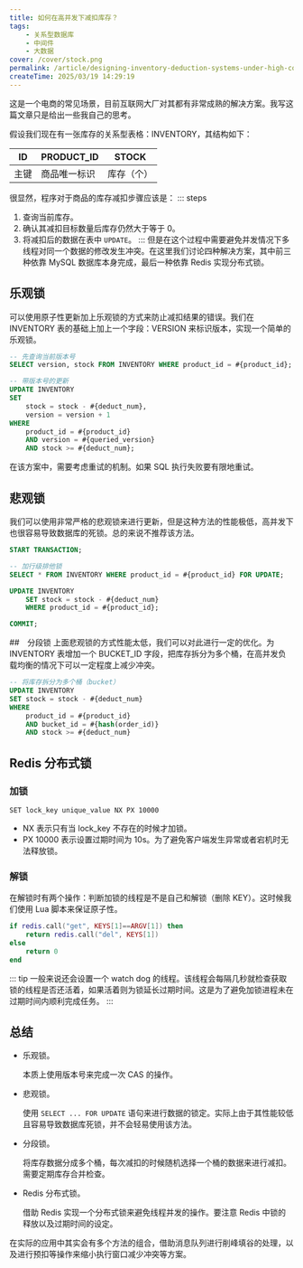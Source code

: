 ```yaml
---
title: 如何在高并发下减扣库存？
tags:
    - 关系型数据库
    - 中间件
    - 大数据
cover: /cover/stock.png
permalink: /article/designing-inventory-deduction-systems-under-high-concurrency/
createTime: 2025/03/19 14:29:19
---
```

这是一个电商的常见场景，目前互联网大厂对其都有非常成熟的解决方案。我写这篇文章只是给出一些我自己的思考。
<!-- more -->

假设我们现在有一张库存的关系型表格：INVENTORY，其结构如下：

| ID   | PRODUCT_ID   | STOCK      |
| ---- | ------------ | ---------- |
| 主键 | 商品唯一标识 | 库存（个） |

很显然，程序对于商品的库存减扣步骤应该是：
::: steps
1. 查询当前库存。
2. 确认其减扣目标数量后库存仍然大于等于 0。
3. 将减扣后的数据在表中 `UPDATE`。
:::
但是在这个过程中需要避免并发情况下多线程对同一个数据的修改发生冲突。在这里我们讨论四种解决方案，其中前三种依靠 MySQL 数据库本身完成，最后一种依靠 Redis 实现分布式锁。

## 乐观锁
可以使用原子性更新加上乐观锁的方式来防止减扣结果的错误。我们在 INVENTORY 表的基础上加上一个字段：VERSION 来标识版本，实现一个简单的乐观锁。

```sql
-- 先查询当前版本号
SELECT version, stock FROM INVENTORY WHERE product_id = #{product_id};

-- 带版本号的更新
UPDATE INVENTORY
SET
    stock = stock - #{deduct_num},
    version = version + 1
WHERE
    product_id = #{product_id}
    AND version = #{queried_version}
    AND stock >= #{deduct_num};
```

在该方案中，需要考虑重试的机制。如果 SQL 执行失败要有限地重试。

## 悲观锁
我们可以使用非常严格的悲观锁来进行更新，但是这种方法的性能极低，高并发下也很容易导致数据库的死锁。总的来说不推荐该方法。

```sql
START TRANSACTION;

-- 加行级排他锁
SELECT * FROM INVENTORY WHERE product_id = #{product_id} FOR UPDATE;

UPDATE INVENTORY
	SET stock = stock - #{deduct_num}
	WHERE product_id = #{product_id};

COMMIT;
```

##　分段锁
上面悲观锁的方式性能太低，我们可以对此进行一定的优化。为 INVENTORY 表增加一个 BUCKET_ID 字段，把库存拆分为多个桶，在高并发负载均衡的情况下可以一定程度上减少冲突。
```sql
-- 将库存拆分为多个桶（bucket）
UPDATE INVENTORY
SET stock = stock - #{deduct_num}
WHERE
    product_id = #{product_id}
    AND bucket_id = #{hash(order_id)}
    AND stock >= #{deduct_num}
```

## Redis 分布式锁
### 加锁
```shell
SET lock_key unique_value NX PX 10000
```
- NX 表示只有当 lock_key 不存在的时候才加锁。
- PX 10000 表示设置过期时间为 10s。为了避免客户端发生异常或者宕机时无法释放锁。


### 解锁
在解锁时有两个操作：判断加锁的线程是不是自己和解锁（删除 KEY）。这时候我们使用 Lua 脚本来保证原子性。
```lua
if redis.call("get", KEYS[1]==ARGV[1]) then
	return redis.call("del", KEYS[1])
else
	return 0
end
```

::: tip 一般来说还会设置一个 watch dog 的线程。该线程会每隔几秒就检查获取锁的线程是否还活着，如果活着则为锁延长过期时间。这是为了避免加锁进程未在过期时间内顺利完成任务。
:::

## 总结
- 乐观锁。

	本质上使用版本号来完成一次 CAS 的操作。
- 悲观锁。

	使用 `SELECT ... FOR UPDATE` 语句来进行数据的锁定。实际上由于其性能较低且容易导致数据库死锁，并不会轻易使用该方法。
- 分段锁。

	将库存数据分成多个桶，每次减扣的时候随机选择一个桶的数据来进行减扣。需要定期库存合并检查。
- Redis 分布式锁。

	借助 Redis 实现一个分布式锁来避免线程并发的操作。要注意 Redis 中锁的释放以及过期时间的设定。

在实际的应用中其实会有多个方法的组合，借助消息队列进行削峰填谷的处理，以及进行预扣等操作来缩小执行窗口减少冲突等方案。